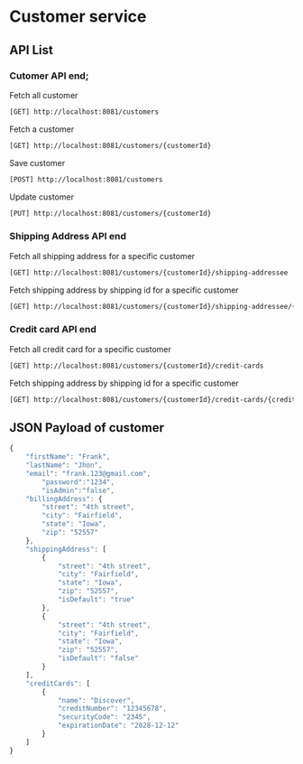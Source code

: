 # Customer service

## API List

### Cutomer API end;
Fetch all customer
```bash
[GET] http://localhost:8081/customers 
```
Fetch a customer
```bash
[GET] http://localhost:8081/customers/{customerId}
```
Save customer
```bash
[POST] http://localhost:8081/customers 
```
Update customer
```bash
[PUT] http://localhost:8081/customers/{customerId}
```

### Shipping Address API end

Fetch all shipping address for a specific customer
```bash
[GET] http://localhost:8081/customers/{customerId}/shipping-addressee
```

Fetch shipping address by shipping id for a specific customer
```bash
[GET] http://localhost:8081/customers/{customerId}/shipping-addressee/{shppingId}
```

### Credit card API end

Fetch all credit card for a specific customer
```bash
[GET] http://localhost:8081/customers/{customerId}/credit-cards
```

Fetch shipping address by shipping id for a specific customer
```bash
[GET] http://localhost:8081/customers/{customerId}/credit-cards/{creditCardId}
```




## JSON Payload of customer

```JavaScript
{
    "firstName": "Frank",
    "lastName": "Jhon",
    "email": "frank.123@gmail.com", 
        "password":"1234",
        "isAdmin":"false",
    "billingAddress": {
        "street": "4th street",
        "city": "Fairfield",
        "state": "Iowa",
        "zip": "52557"
    },
    "shippingAddress": [
        {
            "street": "4th street",
            "city": "Fairfield",
            "state": "Iowa",
            "zip": "52557",
            "isDefault": "true"
        },
        {
            "street": "4th street",
            "city": "Fairfield",
            "state": "Iowa",
            "zip": "52557",
            "isDefault": "false"
        }
    ],
    "creditCards": [
        {
            "name": "Discover",
            "creditNumber": "12345678",
            "securityCode": "2345",
            "expirationDate": "2028-12-12"
        }
    ]
}
```
